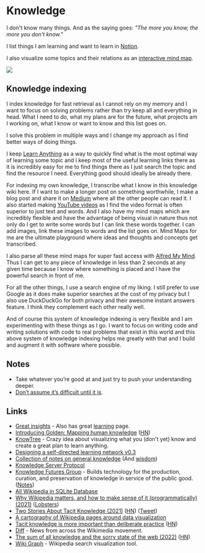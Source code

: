 # Knowledge

I don't know many things. And as the saying goes: _"The more you know, the more you don't know."_

I list things I am learning and want to learn in [Notion](https://www.notion.so/Learn-05c0eac7be904e0da89cd8a3bf7ab509).

I also visualize some topics and their relations as an [interactive mind map](https://my.mindnode.com/fFxApNMuV2GmAzkBYxcD5quSFBM5wevdSMcRTz7H#1464.4,-1059.5,0).

![](https://i.imgur.com/3UXdzco.png)

## Knowledge indexing

I index knowledge for fast retrieval as I cannot rely on my memory and I want to focus on solving problems rather than try keep all and everything in head. What I need to do, what my plans are for the future, what projects am I working on, what I know or want to know and this list goes on.

I solve this problem in multiple ways and I change my approach as I find better ways of doing things.

I keep [Learn Anything](https://learn-anything.xyz/) as a way to quickly find what is the most optimal way of learning some topic and I keep most of the useful learning links there as it is incredibly easy for me to find things there as I just search the topic and find the resource I need. Everything good should ideally be already there.

For indexing my own knowledge, I transcribe what I know in this knowledge wiki here. If I want to make a longer post on something worthwhile, I make a blog post and share it on [Medium](https://medium.com/@nikitavoloboev) where all the other people can read it. I also started making [YouTube videos](https://www.youtube.com/channel/UCEKqrUfr_FMKIO9XSJS4vDw) as I find the video format is often superior to just text and words. And I also have my mind maps which are incredibly flexible and have the advantage of being visual in nature thus not only do I get to write some words but I can link these words together. I can add images, link these images to words and the list goes on. Mind Maps for me are the ultimate playground where ideas and thoughts and concepts get transcribed.

I also parse all these mind maps for super fast access with [Alfred My Mind](https://github.com/nikitavoloboev/alfred-my-mind). Thus I can get to any piece of knowledge in less than 2 seconds at any given time because I know where something is placed and I have the powerful search in front of me.

For all the other things, I use a search engine of my liking. I still prefer to use Google as it does make superior searches at the cost of my privacy but I also use DuckDuckGo for both privacy and their awesome instant answers feature. I think they complement each other really well.

And of course this system of knowledge indexing is very flexible and I am experimenting with these things as I go. I want to focus on writing code and writing solutions with code to real problems that exist in this world and this above system of knowledge indexing helps me greatly with that and I build and augment it with software where possible.

## Notes

- Take whatever you’re good at and just try to push your understanding deeper.
- [Don’t assume it’s difficult until it is](https://news.ycombinator.com/item?id=10872970).

## Links

- [Great insights](https://wiki.xxiivv.com/#knowledge) - Also has great [learning](https://wiki.xxiivv.com/#glossary) page.
- [Introducing Golden: Mapping human knowledge](https://news.ycombinator.com/item?id=19790912) ([HN](https://news.ycombinator.com/item?id=19790912))
- [KnowTree](https://github.com/ErikBjare/KnowTree) - Crazy idea about visualizing what you (don't yet) know and create a great plan to learn anything.
- [Designing a self-directed learning network v0.3](https://medium.com/the-experimental-year/designing-a-self-directed-learning-network-v0-3-8a8a990d0bfe)
- [Collection of notes on general knowledge](https://wiki.xxiivv.com/site/knowledge.html) (And [wisdom](https://wiki.xxiivv.com/site/wisdom.html))
- [Knowledge Server Protocol](https://github.com/inkandswitch/ksp)
- [Knowledge Futures Group](https://www.knowledgefutures.org/) - Builds technology for the production, curation, and preservation of knowledge in service of the public good. ([Notes](https://notes.knowledgefutures.org/))
- [All Wikipedia in SQLite Database](https://www.reddit.com/r/DataHoarder/comments/mlc9gv/updated_ive_saved_all_of_wikipedia_into_a_sqlite/)
- [Why Wikipedia matters, and how to make sense of it (programmatically) (2021)](https://zverok.github.io/blog/2021-10-19-wikipedia.html) ([Lobsters](https://lobste.rs/s/mbd6le/why_wikipedia_matters_how_make_sense_it))
- [Two Stories About Tacit Knowledge (2021)](https://www.strangeloopcanon.com/p/two-stories-about-tacit-knowledge) ([HN](https://news.ycombinator.com/item?id=29069928)) ([Tweet](https://twitter.com/matthewclifford/status/1459217815853051906))
- [A cartography of Wikipedia pages around data visualization](https://www.sigmajs.org/demo/index.html)
- [Tacit knowledge is more important than deliberate practice](https://commoncog.com/blog/tacit-knowledge-is-a-real-thing/) ([HN](https://news.ycombinator.com/item?id=29531947))
- [Diff](https://diff.wikimedia.org/) - News from across the Wikimedia movement.
- [The sum of all knowledge and the sorry state of the web (2022)](https://christianheilmann.com/2022/08/29/the-sum-of-all-knowledge/) ([HN](https://news.ycombinator.com/item?id=32948506))
- [Wiki Graph](https://github.com/francis-du/wiki-graph) - Wikipedia search visualization tool.
